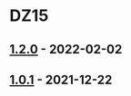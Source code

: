 # DZ15



## [1.2.0] - 2022-02-02 

## [1.0.1] - 2021-12-22 






[1.2.0]: https://github.com/IlyaMoroz92/DZ15/compare/1.0.1...1.2.0
[1.0.1]: https://github.com/IlyaMoroz92/DZ15/compare/1.0.0...1.0.1
